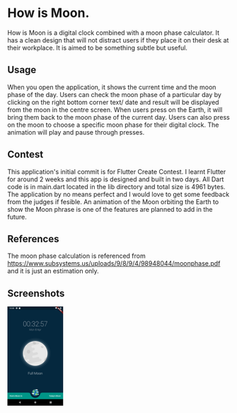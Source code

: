 # How is Moon.

How is Moon is a digital clock combined with a moon phase calculator. It has a clean design that will not distract users if they place it on their desk at their workplace. It is aimed to be something subtle but useful.

## Usage
When you open the application, it shows the current time and the moon phase of the day. Users can check the moon phase of a particular day by clicking on the right bottom corner text/ date and result will be displayed from the moon in the centre screen. When users press on the Earth, it will bring them back to the moon phase of the current day. Users can also press on the moon to choose a specific moon phase for their digital clock. The animation will play and pause through presses.

## Contest
This application's initial commit is for Flutter Create Contest. I learnt Flutter for around 2 weeks and this app is designed and built in two days. All Dart code is in main.dart located in the lib directory and total size is 4961 bytes. The application by no means perfect and I would love to get some feedback from the judges if fesible. An animation of the Moon orbiting the Earth to show the Moon phrase is one of the features are planned to add in the future. 

## References
The moon phase calculation is referenced from https://www.subsystems.us/uploads/9/8/9/4/98948044/moonphase.pdf and it is just an estimation only.

## Screenshots
<img src="Screenshot.png" width="25%" />
